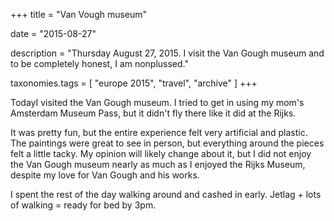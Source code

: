+++
title = "Van Vough museum"

date = "2015-08-27"

description = "Thursday August 27, 2015. I visit the Van Gough museum and to be completely honest, I am nonplussed."

taxonomies.tags = [
    "europe 2015", "travel", "archive"
]
+++

TodayI visited the Van Gough museum.
I tried to get in using my mom's Amsterdam Museum Pass, but it didn't fly there like it did at the Rijks.

It was pretty fun, but the entire experience felt very artificial and plastic.
The paintings were great to see in person, but everything around the pieces felt a little tacky.
My opinion will likely change about it, but I did not enjoy the Van Gough museum nearly as much as I enjoyed the Rijks Museum, despite my love for Van Gough and his works.

I spent the rest of the day walking around and cashed in early.
Jetlag + lots of walking = ready for bed by 3pm.
